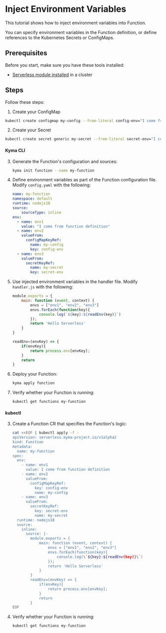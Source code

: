 # Inject Environment Variables

This tutorial shows how to inject environment variables into Function.

You can specify environment variables in the Function definition, or define references to the Kubernetes Secrets or ConfigMaps.

## Prerequisites

Before you start, make sure you have these tools installed:

- [Serverless module installed](https://kyma-project.io/docs/kyma/latest/04-operation-guides/operations/08-install-uninstall-upgrade-kyma-module/) in a cluster

## Steps

Follow these steps:

1. Create your ConfigMap

```bash
kubectl create configmap my-config --from-literal config-env="I come from config map"
```

2. Create your Secret

```bash
kubectl create secret generic my-secret --from-literal secret-env="I come from secret"
```

<!-- tabs:start -->

#### **Kyma CLI**

3. Generate the Function's configuration and sources:

    ```bash
    kyma init function --name my-function
    ```

4. Define environment variables as part of the Function configuration file. Modify `config.yaml` with the following:
    ```yaml
    name: my-function
    namespace: default
    runtime: nodejs18
    source:
        sourceType: inline
    env:
      - name: env1
        value: "I come from function definition"
      - name: env2
        valueFrom:
          configMapKeyRef:
            name: my-config
            key: config-env
      - name: env3
        valueFrom:
          secretKeyRef:
            name: my-secret
            key: secret-env
    ```
5. Use injected environment variables in the handler file. Modify `handler.js` with the following:
    ```js
    module.exports = {
        main: function (event, context) {
            envs = ["env1", "env2", "env3"]
            envs.forEach(function(key){
                console.log(`${key}:${readEnv(key)}`)
            });
            return 'Hello Serverless'
        }
    }

    readEnv=(envKey) => {
        if(envKey){
            return process.env[envKey];
        }
        return
    }
    ```

6. Deploy your Function:

    ```bash
    kyma apply function
    ```

7. Verify whether your Function is running:

    ```bash
    kubectl get functions my-function
    ```

#### **kubectl**

3. Create a Function CR that specifies the Function's logic:

   ```bash
   cat <<EOF | kubectl apply -f -
   apiVersion: serverless.kyma-project.io/v1alpha2
   kind: Function
   metadata:
     name: my-function
   spec:
     env:
       - name: env1
         value: I come from function definition
       - name: env2
         valueFrom:
           configMapKeyRef:
             key: config-env
             name: my-config
       - name: env3
         valueFrom:
           secretKeyRef:
             key: secret-env
             name: my-secret
     runtime: nodejs18
     source:
       inline:
         source: |-
           module.exports = {
               main: function (event, context) {
                   envs = ["env1", "env2", "env3"]
                   envs.forEach(function(key){
                       console.log(\`${key}:${readEnv(key)}\`)
                   });
                   return 'Hello Serverless'
               }
           }
           readEnv=(envKey) => {
               if(envKey){
                   return process.env[envKey];
               }
               return
           }
   EOF
   ```

4. Verify whether your Function is running:

    ```bash
    kubectl get functions my-function
    ```

<!-- tabs:end -->